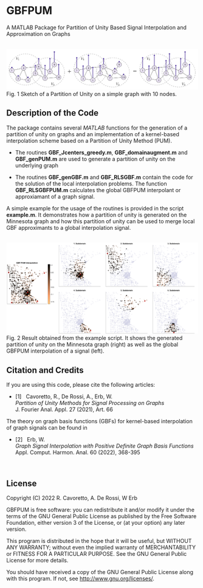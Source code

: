# GBFPUM

A MATLAB Package for Partition of Unity Based Signal Interpolation and Approximation on Graphs

<br>

<img src="graphPUM.png" width="800"> 
Fig. 1 Sketch of a Partition of Unity on a simple graph with 10 nodes.

Description of the Code
-----------------------

The package contains several *MATLAB* functions for the generation of a partition of unity on graphs and an implementation of a kernel-based interpolation scheme based on a Partition of Unity Method (PUM).

- The routines **GBF_Jcenters_greedy.m**, **GBF_domainaugment.m** and **GBF_genPUM.m** are used to generate a partition of unity on the underlying graph 

- The routines **GBF_genGBF.m** and **GBF_RLSGBF.m** contain the code for the solution of the local interpolation problems. The function **GBF_RLSGBFPUM.m** calculates the global GBFPUM interpolant or approxiamant of a graph signal.

A simple example for the usage of the routines is provided in the script **example.m**. It demonstrates how a partition of unity is generated on the Minnesota graph and how this partition of unity can be used to merge local GBF approximants to a global interpolation signal.  

<br>

<img src="gengraph-minnesota.png" width="800"> 
Fig. 2 Result obtained from the example script. It shows the generated partition of unity on the Minnesota graph (right) as well as the global GBFPUM interpolation of a signal (left). 

<br>



Citation and Credits
--------------------

If you are using this code, please cite the following articles: 

*   [1] &nbsp; Cavoretto, R., De Rossi, A., Erb, W. <br>
    <i> Partition of Unity Methods for Signal Processing on Graphs </i> <br>
    J. Fourier Anal. Appl. 27 (2021), Art. 66  

The theory on graph basis functions (GBFs) for kernel-based interpolation of graph signals can be found in 

*   [2] &nbsp; Erb, W. <br>
    <i> Graph Signal Interpolation with Positive Definite Graph Basis Functions  </i> <br>
    Appl. Comput. Harmon. Anal. 60 (2022), 368-395
 
<br>


License
-------

Copyright (C) 2022 R. Cavoretto, A. De Rossi, W Erb

GBFPUM is free software: you can redistribute it and/or modify
it under the terms of the GNU General Public License as published by
the Free Software Foundation, either version 3 of the License, or
(at your option) any later version.

This program is distributed in the hope that it will be useful,
but WITHOUT ANY WARRANTY; without even the implied warranty of
MERCHANTABILITY or FITNESS FOR A PARTICULAR PURPOSE.  See the
GNU General Public License for more details.

You should have received a copy of the GNU General Public License
along with this program. If not, see <http://www.gnu.org/licenses/>.
